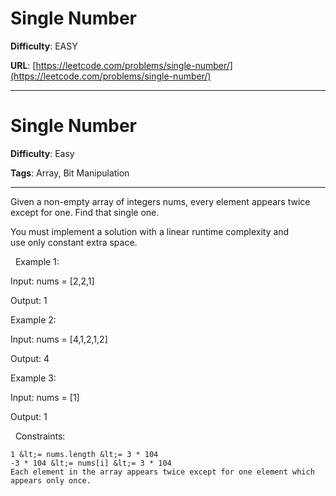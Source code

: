 # Single Number

**Difficulty**: EASY

**URL**: [https://leetcode.com/problems/single-number/](https://leetcode.com/problems/single-number/)

---

# Single Number

**Difficulty**: Easy

**Tags**: Array, Bit Manipulation

---

Given a non-empty&nbsp;array of integers nums, every element appears twice except for one. Find that single one.

You must&nbsp;implement a solution with a linear runtime complexity and use&nbsp;only constant&nbsp;extra space.

&nbsp;
Example 1:


Input: nums = [2,2,1]

Output: 1


Example 2:


Input: nums = [4,1,2,1,2]

Output: 4


Example 3:


Input: nums = [1]

Output: 1


&nbsp;
Constraints:


	1 &lt;= nums.length &lt;= 3 * 104
	-3 * 104 &lt;= nums[i] &lt;= 3 * 104
	Each element in the array appears twice except for one element which appears only once.



